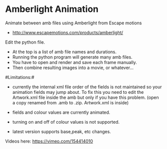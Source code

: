 # Amberlight Animation
Animate between amb files using Amberlight from Escape motions
- http://www.escapemotions.com/products/amberlight/

Edit the python file.
- At the top is a list of amb file names and durations.
- Running the python program will generate many amb files.
- You have to open and render and save each frame manually.
- Then combine resulting images into a movie, or whatever...

#Limitations:#
- currently the internal xml file order of the fields is not maintained so your animation fields may jump about.
To fix this you need to edit the Artwork.xml file inside the amb but only if you have this problem.
(open a copy renamed from .amb to .zip. Artwork.xml is inside)

- fields and colour values are currently animated.
- turning on and off of colour values is not supported.
- latest version supports base,peak, etc changes.

Videos here:
https://vimeo.com/154414010